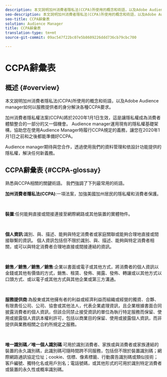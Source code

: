 ```yaml
---
description: 本文說明加州消費者隱私法(CCPA)所使用的概念和術語，以及Adobe Audience manager如何處理各種CCPA要求。
seo-description: 本文說明加州消費者隱私法(CCPA)所使用的概念和術語，以及Adobe Audience manager如何處理各種CCPA要求。
seo-title: CCPA辭彙表
solution: Audience Manager
title: CCPA辭彙表
translation-type: tm+mt
source-git-commit: 09ac547f22bc07e5b8609226ddd736cb79cbc700

---
```



# CCPA辭彙表

## 概述 {#overview}

本文說明加州消費者隱私法(CCPA)所使用的概念和術語，以及Adobe Audience manager如何以服務提供者的身分解決各種CCPA要求。

加州消費者隱私權法案(CCPA)將於2020年1月1日生效，這是讓隱私權成為消費者體驗整合的一部分的又一個機會。 Audience manager運用現有的隱私權基礎架構，協助您在使用Audience Manager時履行CCPA規定的義務，讓您在2020年1月1日之前和之後都能準備好CCPA。

Audience manager期待與您合作，透過使用我們的資料管理和依設計功能提供的隱私權，解決任何新義務。

## CCPA辭彙表 {#CCPA-glossay}

熟悉與CCPA相關的關鍵術語。 我們強調了下列最常用的術語。

**加州消費者隱私法(CCPA)**:一項法案，加強美國加州居民的隱私權和消費者保護。

 

**裝置**:任何能夠直接或間接連接至網際網路或其他裝置的實體物件。

 

**個人資訊**:識別、與、描述、能夠與特定消費者或家庭關聯或能夠合理地直接或間接聯繫的資訊。 個人資訊包括但不限於識別、與、描述、能夠與特定消費者相關，或可以與特定消費者合理地直接或間接連結的資訊。

 

**銷售／銷售／銷售／銷售**:企業以書面或電子或其他方式，將消費者的個人資訊以金錢或其他有價值的方式，銷售、租賃、發佈、揭露、發佈、轉讓或以其他方式以口頭方式、或以電子或其他方式與其他企業或第三方溝通。

 

**服務提供商**:為股東或其他擁有者的利益或經濟利益而組織或經營的獨資、合夥、有限責任公司、公司、協會或其他法人，代表企業處理資訊，且企業根據書面合同披露消費者的個人資訊，但該合同禁止接受資訊的單位為執行特定服務而保留、使用或披露個人資訊本權利許可，包括以商業目的保留、使用或披露個人資訊，而非提供與業務相關之合約所規定之服務。

 

**唯一識別碼／唯一個人識別碼**:可用於識別消費者、家族或與消費者或家族連結的裝置的永久識別碼，此識別碼可隨時間跨不同服務，包括但不限於裝置識別碼；網際網路通訊協定位址；cookie、信標、像素標籤、行動廣告識別碼或類似技術；客戶編號、獨特化名或用戶別名；電話號碼，或其他形式的可用於識別特定消費者或裝置的永久性或概率識別碼。
